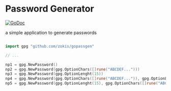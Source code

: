 # Password Generator

[![GoDoc](https://godoc.org/github.com/zokis/gopassgen?status.svg)](https://godoc.org/github.com/zokis/gopassgen)

a simple application to generate passwords

```go

import gpg "github.com/zokis/gopassgen"

// ...

np1 = gpg.NewPassword()
np2 = gpg.NewPassword(gpg.OptionChars([]rune("ABCDEF...")))
np3 = gpg.NewPassword(gpg.OptionLenght(15))
np4 = gpg.NewPassword(gpg.OptionChars([]rune("ABCDEF...")), gpg.OptionLenght(15))
np5 = gpg.NewPassword(gpg.OptionLenght(15), gpg.OptionChars([]rune("ABCDEF...")))

```

